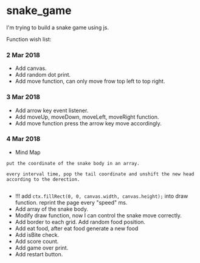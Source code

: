 # snake_game

I'm trying to build a snake game using js.

Function wish list:

### 2 Mar 2018
- Add canvas.
- Add random dot print.
- Add move function, can only move frow top left to top right.

### 3 Mar 2018
- Add arrow key event listener.
- Add moveUp, moveDown, moveLeft, moveRight function.
- Add move function press the arrow key move accordingly.

### 4 Mar 2018
- Mind Map
```
put the coordinate of the snake body in an array.

every interval time, pop the tail coordinate and unshift the new head according to the derection. 


```
- !!! add ```ctx.fillRect(0, 0, canvas.width, canvas.height);``` into draw function. reprint the page every "speed" ms.
- Add array of the snake body.
- Modify draw function, now I can control the snake move correctly.
- Add border to each grid. Add random food position.
- Add eat food, after eat food generate a new food
- Add isBite check. 
- Add score count.
- Add game over print.
- Add restart button.